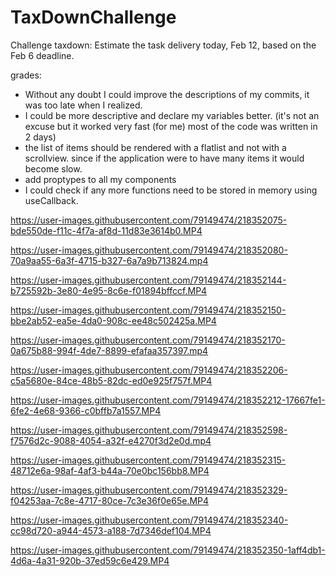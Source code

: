 # TaxDownChallenge

Challenge taxdown:
Estimate the task delivery today, Feb 12, based on the Feb 6 deadline.

grades:
- Without any doubt I could improve the descriptions of my commits, it was too late when I realized.
- I could be more descriptive and declare my variables better. (it's not an excuse but it worked very fast (for me) most of the code was written in 2 days)
- the list of items should be rendered with a flatlist and not with a scrollview. since if the application were to have many items it would become slow.
- add proptypes to all my components
- I could check if any more functions need to be stored in memory using useCallback.

https://user-images.githubusercontent.com/79149474/218352075-bde550de-f11c-4f7a-af8d-11d83e3614b0.MP4

https://user-images.githubusercontent.com/79149474/218352080-70a9aa55-6a3f-4715-b327-6a7a9b713824.mp4

https://user-images.githubusercontent.com/79149474/218352144-b725592b-3e80-4e95-8c6e-f01894bffccf.MP4

https://user-images.githubusercontent.com/79149474/218352150-bbe2ab52-ea5e-4da0-908c-ee48c502425a.MP4

https://user-images.githubusercontent.com/79149474/218352170-0a675b88-994f-4de7-8899-efafaa357397.mp4

https://user-images.githubusercontent.com/79149474/218352206-c5a5680e-84ce-48b5-82dc-ed0e925f757f.MP4

https://user-images.githubusercontent.com/79149474/218352212-17667fe1-6fe2-4e68-9366-c0bffb7a1557.MP4

https://user-images.githubusercontent.com/79149474/218352598-f7576d2c-9088-4054-a32f-e4270f3d2e0d.mp4

https://user-images.githubusercontent.com/79149474/218352315-48712e6a-98af-4af3-b44a-70e0bc156bb8.MP4

https://user-images.githubusercontent.com/79149474/218352329-f04253aa-7c8e-4717-80ce-7c3e36f0e65e.MP4

https://user-images.githubusercontent.com/79149474/218352340-cc98d720-a944-4573-a188-7d7346def104.MP4

https://user-images.githubusercontent.com/79149474/218352350-1aff4db1-4d6a-4a31-920b-37ed59c6e429.MP4




